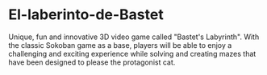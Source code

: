 # El-laberinto-de-Bastet
Unique, fun and innovative 3D video game called "Bastet's Labyrinth". With the classic Sokoban game as a base, players will be able to enjoy a challenging and exciting experience while solving and creating mazes that have been designed to please the protagonist cat.
